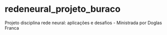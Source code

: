 # redeneural_projeto_buraco
Projeto disciplina rede neural: aplicações e desafios - Ministrada por Doglas Franca

